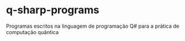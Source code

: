 # q-sharp-programs
Programas escritos na linguagem de programação Q# para a prática de computação quântica
